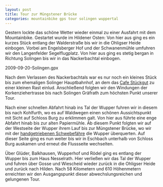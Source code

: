 ```yaml
---
layout: post
title: Tour zur Müngstener Brücke
categories: mountainbike gps tour solingen wuppertal
---
```


Gestern lockte das schöne Wetter wieder einmal zu einer Ausfahrt mit dem Mountainbike. Gestartet wurde im Hildener Osten: Von hier aus ging es ein kurzes Stück entlang der Walderstraße bis wir in die Ohligser Heide einbogen. Vorbei am Engelsberger Hof und der Schwanenmühle umfuhren wir den Langenfelder Segelflugplatz. Von hier aus ging es stetig bergan in Richtung Solingen bis wir in das Nackerbachtal einbogen.

<div class="gpxmap">2009-09-20-Solingen.gpx</div>

Nach dem Verlassen des Nackerbachtals war es nur noch ein kleines Stück bis zum ehemaligen Solinger Hauptbahnhof, an dem das [Cafe Stückgut](http://www.gueterhallen.com/stueckgut.html) zu einer kleinen Rast einlud. Anschließend folgten wir den Windungen der Korkenziehertrasse bis nach Solingen Gräfrath zum höchsten Punkt unserer Tour.

Nach einer schnellen Abfahrt hinab ins Tal der Wupper fuhren wir in diesem bis nach Kohlfurth, wo es auf Waldwegen einen schönen Aussichtspunkt mit Sicht auf Schloss Burg zu erklimmen galt. Von hier aus führte eine enge Abfahrt hinab bis zur alten Papiermühle. Ab diesem Punkt folgten wir auf der Westseite der Wupper ihrem Lauf bis zur Müngstener Brücke, wo wir mit der [handgetriebenen Schwebefähre](http://de.wikipedia.org/wiki/M%C3%BCngstener_Br%C3%BCcke#Br.C3.BCckenpark) die Wupper überquerten. Auf dieser Seite ging es nun weiter bis wir in Eschbach unterhalb von Schloss Burg auskamen und erneut die Flussseite wechselten.

Über Glüder, Balkhausen, Wupperhof und Rödel ging es entlang der Wupper bis zum Haus Nesselrath. Hier verließen wir das Tal der Wupper und fuhren über Gosse und Wiescheid wieder zurück in die Ohligser Heide und zurück nach Hilden. Nach 58 Kilometern und 610 Höhenmetern erreichten wir den Ausgangspunkt dieser abwechslungsreichen und gelungenen Tour.
